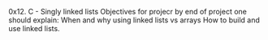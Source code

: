 0x12. C - Singly linked lists
Objectives for projecr
by end of project one should explain:
When and why using linked lists vs arrays
How to build and use linked lists.
